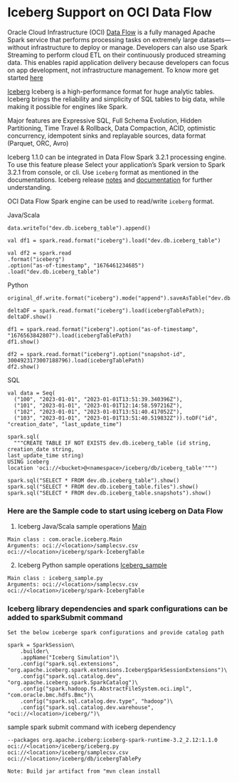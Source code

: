 # Iceberg Support on OCI Data Flow

Oracle Cloud Infrastructure (OCI) [Data Flow](https://www.oracle.com/in/big-data/data-flow/) is a fully managed Apache Spark service that performs processing tasks on extremely large datasets—without infrastructure to deploy or manage. Developers can also use Spark Streaming to perform cloud ETL on their continuously produced streaming data. This enables rapid application delivery because developers can focus on app development, not infrastructure management.
To know more get started [here](https://docs.oracle.com/en-us/iaas/data-flow/using/dfs_getting_started.htm)

[Iceberg](https://iceberg.apache.org/)  Iceberg is a high-performance format for huge analytic tables. Iceberg brings the reliability and simplicity of SQL tables to big data, while making it possible for engines like Spark. 

Major features are Expressive SQL, Full Schema Evolution, Hidden Partitioning, Time Travel & Rollback, Data Compaction, ACID, optimistic concurrency, idempotent sinks and replayable sources, data format (Parquet, ORC, Avro)

Iceberg 1.1.0 can be integrated in Data Flow Spark 3.2.1 processing engine. To use this feature please
Select your application’s Spark version to Spark 3.2.1 from console, or cli.
Use `iceberg`  format as mentioned in the documentations. Iceberg release [notes](https://github.com/apache/iceberg/releases/tag/apache-iceberg-1.1.0) and [documentation](https://iceberg.apache.org/docs/latest/spark-ddl/) for further understanding.

OCI Data Flow Spark engine can be used to read/write `iceberg` format.

Java/Scala

    data.writeTo("dev.db.iceberg_table").append()
    
    val df1 = spark.read.format("iceberg").load("dev.db.iceberg_table")
    
    val df2 = spark.read
    .format("iceberg")
    .option("as-of-timestamp", "1676461234685")
    .load("dev.db.iceberg_table")

Python

    original_df.write.format("iceberg").mode("append").saveAsTable("dev.db.icebergTablePy")

    deltaDF = spark.read.format("iceberg").load(icebergTablePath);
    deltaDF.show()

    df1 = spark.read.format("iceberg").option("as-of-timestamp", "1676563842807").load(icebergTablePath)
    df1.show()

    df2 = spark.read.format("iceberg").option("snapshot-id", 3004923173007188796).load(icebergTablePath)
    df2.show()
    


SQL

    val data = Seq(
      ("100", "2023-01-01", "2023-01-01T13:51:39.340396Z"),
      ("101", "2023-01-01", "2023-01-01T12:14:58.597216Z"),
      ("102", "2023-01-01", "2023-01-01T13:51:40.417052Z"),
      ("103", "2023-01-01", "2023-01-01T13:51:40.519832Z")).toDF("id", "creation_date", "last_update_time")

    spark.sql(
      """CREATE TABLE IF NOT EXISTS dev.db.iceberg_table (id string,
    creation_date string,
    last_update_time string)
    USING iceberg
    location 'oci://<bucket>@<namespace>/iceberg/db/iceberg_table'""")

    spark.sql("SELECT * FROM dev.db.iceberg_table").show()
    spark.sql("SELECT * FROM dev.db.iceberg_table.files").show()
    spark.sql("SELECT * FROM dev.db.iceberg_table.snapshots").show()

### Here are the Sample code to start using iceberg on Data Flow

1. Iceberg Java/Scala sample operations [Main](https://github.com/oracle-samples/oracle-dataflow-samples/blob/main/iceberg/scala/src/main/scala/com/oracle/iceberg/Main.scala)

```
Main class : com.oracle.iceberg.Main
Arguments: oci://<location>/samplecsv.csv oci://<location>/iceberg/spark-IcebergTable 
```

2. Iceberg Python sample operations [Iceberg_sample](https://github.com/oracle-samples/oracle-dataflow-samples/blob/main/iceberg/python/iceberg_sample.py)

```
Main class : iceberg_sample.py
Arguments: oci://<location>/samplecsv.csv oci://<location>/iceberg/spark-IcebergTable 
```
### Iceberg library dependencies and spark configurations can be added to sparkSubmit command

    Set the below iceberge spark configurations and provide catalog path
    
    spark = SparkSession\
        .builder\
        .appName("Iceberg Simulation")\
        .config("spark.sql.extensions", "org.apache.iceberg.spark.extensions.IcebergSparkSessionExtensions")\
        .config("spark.sql.catalog.dev", "org.apache.iceberg.spark.SparkCatalog")\
        .config("spark.hadoop.fs.AbstractFileSystem.oci.impl", "com.oracle.bmc.hdfs.Bmc")\
        .config("spark.sql.catalog.dev.type", "hadoop")\
        .config("spark.sql.catalog.dev.warehouse", "oci://<location>/iceberg/")\

sample spark submit command with iceberg dependency 

    --packages org.apache.iceberg:iceberg-spark-runtime-3.2_2.12:1.1.0
    oci://<location>/iceberg/iceberg.py oci://<location>/iceberg/samplecsv.csv oci://<location>/iceberg/db/icebergTablePy 


`Note: Build jar artifact from "mvn clean install`